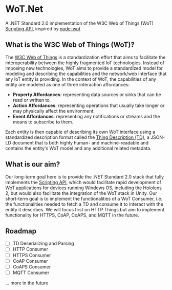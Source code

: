 # WoT.Net
A .NET Standard 2.0 implementation of the W3C Web of Things (WoT) [Scripting API](https://www.w3.org/TR/wot-scripting-api/), inspired by [node-wot](https://github.com/eclipse-thingweb/node-wot)

## What is the W3C Web of Things (WoT)?
The [W3C Web of Things](https://www.w3.org/WoT/) is a standardization effort that aims to facilitate the interoperability between the highly fragmented IoT technologies.
Instead of imposing new technologies, WoT aims to provide a standardized model for modeling and describing the capabilities and the network/web interface that any 
IoT entity is providing. In the context of WoT, the capabilities of any entity are modeled as one of three interaction affordances:
* **Property Affordances**: representing data sources or sinks that can be read or written to.
* **Action Affordances**: representing operations that usually take longer or may physically affect the environment.
* **Event Affordances**: representing any notifications or streams and the means to subscribe to them.

Each entity is then capable of describing its own WoT interface using a standardized description format called the [Thing Description (TD)](https://www.w3.org/TR/wot-thing-description11/),
a JSON-LD document that is both highly human- and machine-readable and contains the entity's WoT model and any additional related metadata.

## What is our aim?
Our long-term goal here is to provide the .NET Standard 2.0 stack that fully implements the [Scripting API](https://www.w3.org/TR/wot-scripting-api/), which would facilitate
rapid development of WoT applications for devices running Windows OS, including the Hololens 2, but would also facilitate the integration of the WoT stack in Unity.
Our short-term goal is to implement the functionalities of a WoT Consumer, i.e. the functionalities needed to fetch a TD and consume it to interact with the entity it describes.
We will focus first on HTTP Things but aim to implement functionality for HTTPS, CoAP, CoAPS, and MQTT in the future.

## Roadmap
- [ ] TD Deserializing and Parsing 
- [ ] HTTP Consumer
- [ ] HTTPS Consumer
- [ ] CoAP Consumer
- [ ] CoAPS Consumer
- [ ] MQTT Consumer

... more in the future
